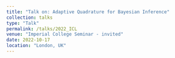 ```yaml
---
title: "Talk on: Adaptive Quadrature for Bayesian Inference"
collection: talks
type: "Talk"
permalink: /talks/2022_ICL
venue: "Imperial College Seminar - invited"
date: 2022-10-17
location: "London, UK"
---
```


